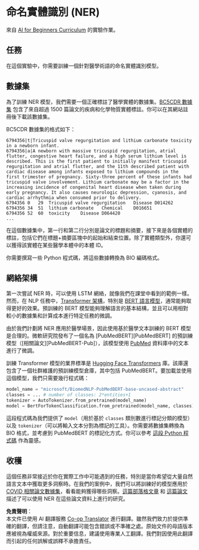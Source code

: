 <!--
CO_OP_TRANSLATOR_METADATA:
{
  "original_hash": "032bda5068f543d6c1fcb30c34231461",
  "translation_date": "2025-08-26T08:50:12+00:00",
  "source_file": "lessons/5-NLP/19-NER/lab/README.md",
  "language_code": "mo"
}
-->
# 命名實體識別 (NER)

來自 [AI for Beginners Curriculum](https://github.com/microsoft/ai-for-beginners) 的實驗作業。

## 任務

在這個實驗中，你需要訓練一個針對醫學術語的命名實體識別模型。

## 數據集

為了訓練 NER 模型，我們需要一個正確標註了醫學實體的數據集。[BC5CDR 數據集](https://biocreative.bioinformatics.udel.edu/tasks/biocreative-v/track-3-cdr/) 包含了來自超過 1500 篇論文的疾病和化學物質實體標註。你可以在其網站註冊後下載該數據集。

BC5CDR 數據集的格式如下：

```
6794356|t|Tricuspid valve regurgitation and lithium carbonate toxicity in a newborn infant.
6794356|a|A newborn with massive tricuspid regurgitation, atrial flutter, congestive heart failure, and a high serum lithium level is described. This is the first patient to initially manifest tricuspid regurgitation and atrial flutter, and the 11th described patient with cardiac disease among infants exposed to lithium compounds in the first trimester of pregnancy. Sixty-three percent of these infants had tricuspid valve involvement. Lithium carbonate may be a factor in the increasing incidence of congenital heart disease when taken during early pregnancy. It also causes neurologic depression, cyanosis, and cardiac arrhythmia when consumed prior to delivery.
6794356	0	29	Tricuspid valve regurgitation	Disease	D014262
6794356	34	51	lithium carbonate	Chemical	D016651
6794356	52	60	toxicity	Disease	D064420
...
```

在這個數據集中，第一行和第二行分別是論文的標題和摘要，接下來是各個實體的標註，包括它們在標題+摘要區塊中的起始和結束位置。除了實體類型外，你還可以獲得該實體在某些醫學本體中的本體 ID。

你需要撰寫一些 Python 程式碼，將這些數據轉換為 BIO 編碼格式。

## 網絡架構

第一次嘗試 NER 時，可以使用 LSTM 網絡，就像我們在課堂中看到的範例一樣。然而，在 NLP 任務中，[Transformer 架構](https://en.wikipedia.org/wiki/Transformer_(machine_learning_model))，特別是 [BERT 語言模型](https://en.wikipedia.org/wiki/BERT_(language_model))，通常能夠取得更好的效果。預訓練的 BERT 模型能夠理解語言的基本結構，並且可以用相對較小的數據集和計算成本進行特定任務的微調。

由於我們計劃將 NER 應用於醫學場景，因此使用基於醫學文本訓練的 BERT 模型是合理的。微軟研究院發布了一個名為 [PubMedBERT][PubMedBERT] 的預訓練模型（[相關論文][PubMedBERT-Pub]），該模型使用 [PubMed](https://pubmed.ncbi.nlm.nih.gov/) 資料庫中的文本進行了微調。

訓練 Transformer 模型的業界標準是 [Hugging Face Transformers](https://huggingface.co/) 庫。該庫還包含了一個社群維護的預訓練模型倉庫，其中包括 PubMedBERT。要加載並使用這個模型，我們只需要幾行程式碼：

```python
model_name = "microsoft/BiomedNLP-PubMedBERT-base-uncased-abstract"
classes = ... # number of classes: 2*entities+1
tokenizer = AutoTokenizer.from_pretrained(model_name)
model = BertForTokenClassification.from_pretrained(model_name, classes)
```

這段程式碼為我們提供了 `model`（用於基於 `classes` 類別數進行標記分類的模型）以及 `tokenizer`（可以將輸入文本分割為標記的工具）。你需要將數據集轉換為 BIO 格式，並考慮到 PubMedBERT 的標記化方式。你可以參考 [這段 Python 程式碼](https://gist.github.com/shwars/580b55684be3328eb39ecf01b9cbbd88) 作為靈感。

## 收穫

這個任務非常接近於你在實際工作中可能遇到的任務，特別是當你希望從大量自然語言文本中獲取更多洞察時。在我們的案例中，我們可以將訓練好的模型應用於 [COVID 相關論文數據集](https://www.kaggle.com/allen-institute-for-ai/CORD-19-research-challenge)，看看能夠獲得哪些洞察。[這篇部落格文章](https://soshnikov.com/science/analyzing-medical-papers-with-azure-and-text-analytics-for-health/) 和 [這篇論文](https://www.mdpi.com/2504-2289/6/1/4) 描述了可以使用 NER 在這些論文資料上進行的研究。

**免責聲明**：  
本文件已使用 AI 翻譯服務 [Co-op Translator](https://github.com/Azure/co-op-translator) 進行翻譯。雖然我們致力於提供準確的翻譯，但請注意，自動翻譯可能包含錯誤或不準確之處。原始文件的母語版本應被視為權威來源。對於重要信息，建議使用專業人工翻譯。我們對因使用此翻譯而引起的任何誤解或誤釋不承擔責任。